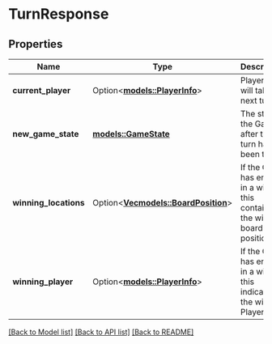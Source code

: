 # TurnResponse

## Properties

Name | Type | Description | Notes
------------ | ------------- | ------------- | -------------
**current_player** | Option<[**models::PlayerInfo**](PlayerInfo.md)> | Player who will take the next turn | [optional]
**new_game_state** | [**models::GameState**](GameState.md) | The state of the Game after the turn has been taken | 
**winning_locations** | Option<[**Vec<models::BoardPosition>**](BoardPosition.md)> | If the Game has ended in a win, this contains the winning board positions | [optional]
**winning_player** | Option<[**models::PlayerInfo**](PlayerInfo.md)> | If the Game has ended in a win, this indicates the winning Player | [optional]

[[Back to Model list]](../README.md#documentation-for-models) [[Back to API list]](../README.md#documentation-for-api-endpoints) [[Back to README]](../README.md)


